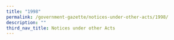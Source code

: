 ```yaml
---
title: "1998"
permalink: /government-gazette/notices-under-other-acts/1998/
description: ""
third_nav_title: Notices under other Acts
---
```

